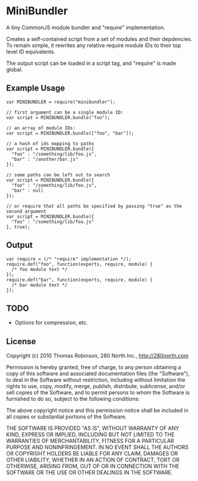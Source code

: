 MiniBundler
===========

A tiny CommonJS module bundler and "require" implementation.

Creates a self-contained script from a set of modules and their depdencies. To remain simple, it rewrites any relative require module IDs to their top level ID equivalents. 

The output script can be loaded in a script tag, and "require" is made global.

Example Usage
-------------

    var MINIBUNDLER = require("minibundler");
    
    // first argument can be a single module ID:
    var script = MINIBUNDLER.bundle("foo");
    
    // an array of module IDs:
    var script = MINIBUNDLER.bundle(["foo", "bar"]);
    
    // a hash of ids mapping to paths
    var script = MINIBUNDLER.bundle({
      "foo" : "/something/lib/foo.js",
      "bar" : "/another/bar.js"
    });
    
    // some paths can be left out to search
    var script = MINIBUNDLER.bundle({
      "foo" : "/something/lib/foo.js",
      "bar" : null
    });
    
    // or require that all paths be specified by passing "true" as the second argument
    var script = MINIBUNDLER.bundle({
      "foo" : "/something/lib/foo.js"
    }, true);


Output
------

    var require = (/* "require" implementation */);
    require.def("foo", function(exports, require, module) {
      /* foo module text */
    });
    require.def("bar", function(exports, require, module) {
      /* bar module text */
    });


TODO
----

* Options for compression, etc.


License
-------

Copyright (c) 2010 Thomas Robinson, 280 North Inc., http://280north.com

Permission is hereby granted, free of charge, to any person
obtaining a copy of this software and associated documentation
files (the "Software"), to deal in the Software without
restriction, including without limitation the rights to use,
copy, modify, merge, publish, distribute, sublicense, and/or sell
copies of the Software, and to permit persons to whom the
Software is furnished to do so, subject to the following
conditions:

The above copyright notice and this permission notice shall be
included in all copies or substantial portions of the Software.

THE SOFTWARE IS PROVIDED "AS IS", WITHOUT WARRANTY OF ANY KIND,
EXPRESS OR IMPLIED, INCLUDING BUT NOT LIMITED TO THE WARRANTIES
OF MERCHANTABILITY, FITNESS FOR A PARTICULAR PURPOSE AND
NONINFRINGEMENT. IN NO EVENT SHALL THE AUTHORS OR COPYRIGHT
HOLDERS BE LIABLE FOR ANY CLAIM, DAMAGES OR OTHER LIABILITY,
WHETHER IN AN ACTION OF CONTRACT, TORT OR OTHERWISE, ARISING
FROM, OUT OF OR IN CONNECTION WITH THE SOFTWARE OR THE USE OR
OTHER DEALINGS IN THE SOFTWARE.
